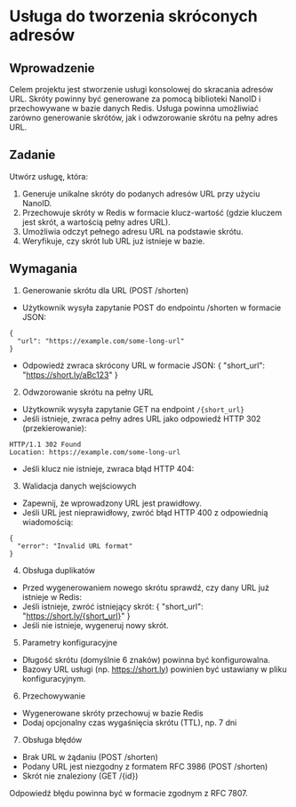 # Usługa do tworzenia skróconych adresów

## Wprowadzenie
Celem projektu jest stworzenie usługi konsolowej do skracania adresów URL. Skróty powinny być generowane za pomocą biblioteki NanoID i przechowywane w bazie danych Redis. Usługa powinna umożliwiać zarówno generowanie skrótów, jak i odwzorowanie skrótu na pełny adres URL.

## Zadanie
Utwórz usługę, która:

1. Generuje unikalne skróty do podanych adresów URL przy użyciu NanoID.
2. Przechowuje skróty w Redis w formacie klucz-wartość (gdzie kluczem jest skrót, a wartością pełny adres URL).
3. Umożliwia odczyt pełnego adresu URL na podstawie skrótu.
4. Weryfikuje, czy skrót lub URL już istnieje w bazie.


## Wymagania
1. Generowanie skrótu dla URL (POST /shorten)
- Użytkownik wysyła zapytanie POST do endpointu /shorten w formacie JSON:
```
{
  "url": "https://example.com/some-long-url"
}
```

- Odpowiedź zwraca skrócony URL w formacie JSON:
{
  "short_url": "https://short.ly/aBc123"
}


2. Odwzorowanie skrótu na pełny URL

- Użytkownik wysyła zapytanie GET na endpoint `/{short_url}`
- Jeśli istnieje, zwraca pełny adres URL jako odpowiedź HTTP 302 (przekierowanie):
```
HTTP/1.1 302 Found
Location: https://example.com/some-long-url
```

- Jeśli klucz nie istnieje, zwraca błąd HTTP 404:

3. Walidacja danych wejściowych
- Zapewnij, że wprowadzony URL jest prawidłowy.
- Jeśli URL jest nieprawidłowy, zwróć błąd HTTP 400 z odpowiednią wiadomością:
```
{
  "error": "Invalid URL format"
}
```


4. Obsługa duplikatów
- Przed wygenerowaniem nowego skrótu sprawdź, czy dany URL już istnieje w Redis:
- Jeśli istnieje, zwróć istniejący skrót:
{
  "short_url": "https://short.ly/{short_url}"
}
- Jeśli nie istnieje, wygeneruj nowy skrót.

5. Parametry konfiguracyjne
- Długość skrótu (domyślnie 6 znaków) powinna być konfigurowalna.
- Bazowy URL usługi (np. https://short.ly) powinien być ustawiany w pliku konfiguracyjnym.


6. Przechowywanie
- Wygenerowane skróty przechowuj w bazie Redis
- Dodaj opcjonalny czas wygaśnięcia skrótu (TTL), np. 7 dni

7. Obsługa błędów
- Brak URL w żądaniu (POST /shorten)
- Podany URL jest niezgodny z formatem RFC 3986 (POST /shorten)
- Skrót nie znaleziony (GET /{id})

Odpowiedź błędu powinna być w formacie zgodnym z RFC 7807.



